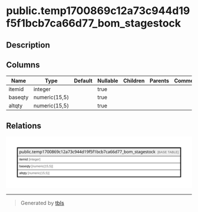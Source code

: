 # public.temp1700869c12a73c944d19f5f1bcb7ca66d77_bom_stagestock

## Description

## Columns

| Name | Type | Default | Nullable | Children | Parents | Comment |
| ---- | ---- | ------- | -------- | -------- | ------- | ------- |
| itemid | integer |  | true |  |  |  |
| baseqty | numeric(15,5) |  | true |  |  |  |
| altqty | numeric(15,5) |  | true |  |  |  |

## Relations

![er](public.temp1700869c12a73c944d19f5f1bcb7ca66d77_bom_stagestock.svg)

---

> Generated by [tbls](https://github.com/k1LoW/tbls)
